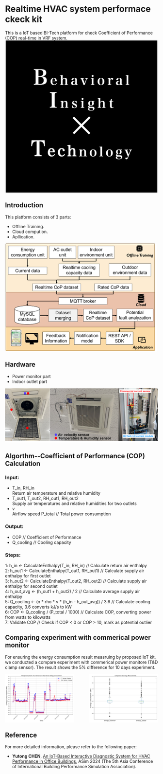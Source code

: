# Realtime HVAC system performace ckeck kit
This is a IoT based BI-Tech platform for check Coefficient of Performance (COP) real-time in VRF system. 
<img src="Image/BI-Tech.gif" alt="" width="500" style="display: block; margin: 0 auto;" />
## Introduction
This platform consists of 3 parts: 
- Offline Training.
- Cloud compution.
- Apllication.


<img src="Image/flowchart.png" alt="flowchart" width="500" style="display: block; margin: 0 auto;" />



## Hardware
- Power monitor part
- Indoor outlet part
<img src="Image/Check_kit.png" alt="flowchart" width="700"/>

## Algorthm--Coefficient of Performance (COP) Calculation

### Input: 
- T_in, RH_in \
 Return air temperature and relative humidity
- T_out1, T_out2, RH_out1, RH_out2 \
 Supply air temperatures and relative humidities for two outlets
- v \
Airflow speed
P_total // Total power consumption

### Output: 
- COP // Coefficient of Performance
-   Q_cooling // Cooling capacity

### Steps:
1: h_in ← CalculateEnthalpy(T_in, RH_in) // Calculate return air enthalpy\
2: h_out1 ← CalculateEnthalpy(T_out1, RH_out1) // Calculate supply air enthalpy for first outlet\
3: h_out2 ← CalculateEnthalpy(T_out2, RH_out2) // Calculate supply air enthalpy for second outlet\
4: h_out_avg ← (h_out1 + h_out2) / 2 // Calculate average supply air enthalpy\
5: Q_cooling ← (n * rho * v * (h_in - h_out_avg)) / 3.6 // Calculate cooling capacity, 3.6 converts kJ/s to kW\
6: COP ← Q_cooling / (P_total / 1000) // Calculate COP, converting power from watts to kilowatts\
7: Validate COP // Check if COP < 0 or COP > 10, mark as potential outlier

## Comparing experiment with commerical power monitor
For ensuring the energy consumption result measruing by proposed IoT kit, we conducted a compare experiment with commerical power monitore (T&D clamp sensor). The result shows the 5% difference for 10 days experiment.
<div style="display: flex; justify-content: space-between;">
    <img src="Image/Electricity_1.png" alt="flowchart1" width="45%">
    <img src="Image/Electricity_2.png" alt="flowchart2" width="45%">
</div>

## Reference
For more detailed information, please refer to the following paper:
- __Yutong CHEN__,
[An IoT-Based Interactive Diagnostic System for HVAC Performance in Office Buildings](https://publications.ibpsa.org/asim-conference-proceedings/), ASim 2024 (The 5th Asia Conference of International Building
Performance Simulation Association).
